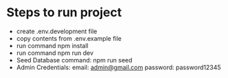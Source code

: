 # Steps to run project

- create .env.development file
- copy contents from .env.example file
- run command npm install
- run command npm run dev
- Seed Database command: npm run seed
- Admin Credentials:
  email: admin@gmail.com
  password: password12345
